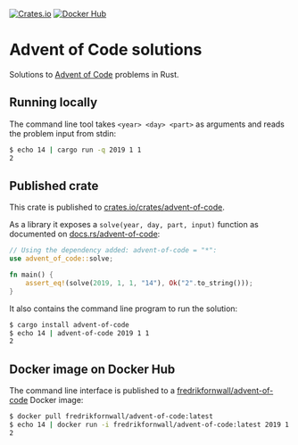 [![Crates.io](https://img.shields.io/crates/v/advent-of-code.svg)](https://crates.io/crates/advent-of-code)
[![Docker Hub](https://img.shields.io/docker/v/fredrikfornwall/advent-of-code.svg?label=docker)](https://hub.docker.com/r/fredrikfornwall/advent-of-code)

# Advent of Code solutions
Solutions to [Advent of Code](https://adventofcode.com/) problems in Rust.

## Running locally
The command line tool takes `<year> <day> <part>` as arguments and reads the problem input from stdin:

```sh
$ echo 14 | cargo run -q 2019 1 1
2
```

## Published crate
This crate is published to [crates.io/crates/advent-of-code](https://crates.io/crates/advent-of-code).

As a library it exposes a `solve(year, day, part, input)` function as documented on [docs.rs/advent-of-code](https://docs.rs/advent-of-code/):

```rust
// Using the dependency added: advent-of-code = "*":
use advent_of_code::solve;

fn main() {
    assert_eq!(solve(2019, 1, 1, "14"), Ok("2".to_string()));
}
```

It also contains the command line program to run the solution:

```sh
$ cargo install advent-of-code
$ echo 14 | advent-of-code 2019 1 1
2
````

## Docker image on Docker Hub
The command line interface is published to a [fredrikfornwall/advent-of-code](https://hub.docker.com/r/fredrikfornwall/advent-of-code) Docker image:

```sh
$ docker pull fredrikfornwall/advent-of-code:latest
$ echo 14 | docker run -i fredrikfornwall/advent-of-code:latest 2019 1 1
2
```
